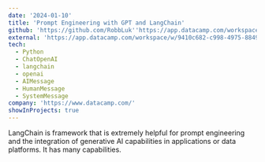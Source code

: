 ```yaml
---
date: '2024-01-10'
title: 'Prompt Engineering with GPT and LangChain'
github: 'https://github.com/RobbLuk''https://app.datacamp.com/workspace/w/9410c682-c998-4975-8849-05091432dea2/edit'
external: 'https://app.datacamp.com/workspace/w/9410c682-c998-4975-8849-05091432dea2/edit'
tech:
  - Python
  - ChatOpenAI
  - langchain
  - openai
  - AIMessage
  - HumanMessage
  - SystemMessage
company: 'https://www.datacamp.com/'
showInProjects: true
---
```


LangChain is framework that is extremely helpful for prompt engineering and the integration of generative AI capabilities in applications or data platforms. It has many capabilities.
